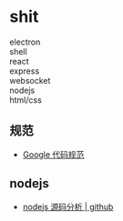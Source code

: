 # shit

electron  
shell  
react  
express  
websocket  
nodejs  
html/css

## 规范

- [Google 代码规范](https://google.github.io/styleguide/)  

## nodejs

- [nodejs 源码分析 | github](https://github.com/nonelittlesong/understand-nodejs)  
